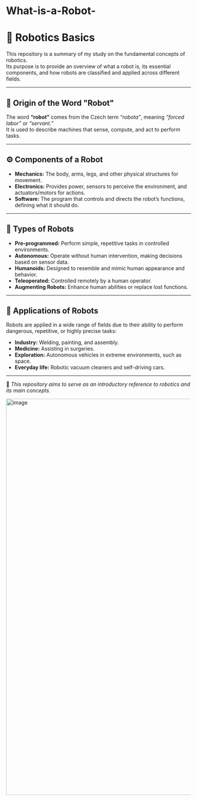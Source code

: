 # What-is-a-Robot-

# 🤖 Robotics Basics

This repository is a summary of my study on the fundamental concepts of robotics.  
Its purpose is to provide an overview of what a robot is, its essential components, and how robots are classified and applied across different fields.

---

## 📖 Origin of the Word "Robot"
The word **“robot”** comes from the Czech term *“robota”*, meaning *“forced labor”* or *“servant.”*  
It is used to describe machines that sense, compute, and act to perform tasks.

---

## ⚙️ Components of a Robot
- **Mechanics:** The body, arms, legs, and other physical structures for movement.  
- **Electronics:** Provides power, sensors to perceive the environment, and actuators/motors for actions.  
- **Software:** The program that controls and directs the robot’s functions, defining what it should do.  

---

## 🧩 Types of Robots
- **Pre-programmed:** Perform simple, repetitive tasks in controlled environments.  
- **Autonomous:** Operate without human intervention, making decisions based on sensor data.  
- **Humanoids:** Designed to resemble and mimic human appearance and behavior.  
- **Teleoperated:** Controlled remotely by a human operator.  
- **Augmenting Robots:** Enhance human abilities or replace lost functions.  

---

## 🚀 Applications of Robots
Robots are applied in a wide range of fields due to their ability to perform dangerous, repetitive, or highly precise tasks:

- **Industry:** Welding, painting, and assembly.  
- **Medicine:** Assisting in surgeries.  
- **Exploration:** Autonomous vehicles in extreme environments, such as space.  
- **Everyday life:** Robotic vacuum cleaners and self-driving cars.  

---

📌 *This repository aims to serve as an introductory reference to robotics and its main concepts.*

<img width="1744" height="1080" alt="image" src="https://github.com/user-attachments/assets/891a1480-8482-4268-a1f2-26f0e9916559" />

